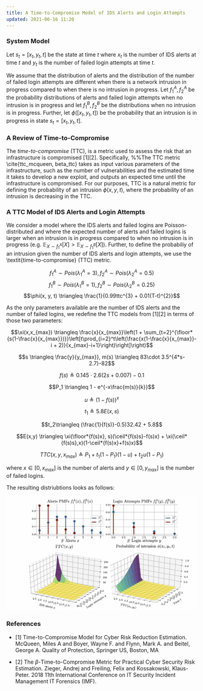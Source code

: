 ```yaml
---
title: A Time-to-Compromise Model of IDS Alerts and Login Attempts
updated: 2021-06-16 11:20
---
```


### System Model

Let $s_t = [x_t, y_t, t]$ be the state at time $t$ where $x_t$ is the number of IDS alerts at time $t$ and $y_t$ is the number of failed login attempts at time $t$.

We assume that the distribution of alerts and the distribution of the number of failed login attempts are different when there is a network intrusion in progress compared to when there is no intrusion in progress. Let $f_1^A, f_2^A$ be the probability distributions of alerts and failed login attempts when no intrusion is in progress and let $f_1^B, f_2^B$ be the distributions when no intrusion is in progress. Further, let $\phi([x_t, y_t, t])$ be the probability that an intrusion is in progress in state $s_t = [x_t, y_t, t]$.

### A Review of Time-to-Compromise
The *time-to-compromise* (TTC), is a metric used to assess the risk that an infrastructure is compromised [1][2]. Specifically,
%%The TTC metric \cite{ttc_mcqueen, beta_ttc} takes as input various parameters of the infrastructure, such as the number of vulnerabilities and the estimated time it takes to develop a new exploit, and outputs an expected time until the infrastructure is compromised. For our purposes, TTC is a natural metric for defining the probability of an intrusion $\phi(x, y, t)$, where the probability of an intrusion is decreasing in the TTC.

### A TTC Model of IDS Alerts and Login Attempts

We consider a model where the IDS alerts and failed logins are Poisson-distributed and where the expected number of alerts and failed logins is larger when an intrusion is in progress compared to when no intrusion is in progress (e.g. $\mathbb{E}_{X \sim f_1^{A}}[X] > \mathbb{E}_{X \sim f_1^{B}}[X]$). Further, to define the probabiliy of an intrusion given the number of IDS alerts and login attempts, we use the \textit{time-to-compromise} (TTC) metric.

$$f_1^{A} \sim Pois(\lambda^A_1=3), f_2^{A} \sim Pois(\lambda^A_2=0.5)$$
$$f_1^{B} \sim Pois(\lambda^B_1=1), f_2^{B} \sim Pois(\lambda^B_2=0.25)$$
$$\phi(x, y, t) \triangleq \frac{1}{0.99ttc^{3} + 0.01(T-t)^{2}}$$

As the only parameters available are the number of IDS alerts and the number of failed logins, we redefine the TTC models from [1][2] in terms of those two parameters:

$$\xi(x,x_{max}) \triangleq \frac{x}{x_{max}}\left(1 + \sum_{t=2}^{\floor*{s(1-\frac{x}{x_{max}})}}\left[t\prod_{i=2}^t\left(\frac{x(1-\frac{x}{x_{max}}-i + 2)}{x_{max}-i+1}\right)\right]\right)$$

$$s \triangleq \frac{y}{y_{max}}, m(s) \triangleq 83\cdot 3.5^{4*s-2.7}-82$$

$$f(s) \triangleq 0.145\cdot 2.6(2s + 0.007)-0.1$$

$$P_1 \triangleq 1 - e^{-x\frac{m(s)}{k}}$$

$$u \triangleq (1-f(s))^{x}$$

$$t_1 \triangleq 5.8E(x,s)$$

$$t_2\triangleq (\frac{1}{f(s)}-0.5)32.42 + 5.8$$

$$E(x,y) \triangleq \xi(\floor*{f(s)x}, s)(\ceil*{f(s)s}-f(s)x) + \xi(\ceil*{f(s)s},x)(1-\ceil*{f(s)x}+f(s)x)$$

$$TTC(x,y,x_{max}) \triangleq P_1 + t_1(1-P_1)(1-u) + t_2u(1-P_1)$$

where $x \in [0, x_{max}]$ is the number of alerts and $y \in [0, y_{max}]$ is the number of failed logins.

The resulting distriubtions looks as follows:

![TTC Model of Alerts and Login Attempts](/assets/ttc.png "TTC Model of Alerts and Login Attempts")


### References

- [1] Time-to-Compromise Model for Cyber Risk Reduction Estimation. McQueen, Miles A and Boyer, Wayne F. and Flynn, Mark A. and Beitel, George A. Quality of Protection, Springer US, Boston, MA

- [2] The $\beta$-Time-to-Compromise Metric for Practical Cyber Security Risk Estimation. Zieger, Andrej and Freiling, Felix and Kossakowski, Klaus-Peter. 2018 11th International Conference on IT Security Incident Management IT Forensics (IMF).

<!--  LocalWords:  Gaussians mathbb univariate geq displaystyle infty
 -->
<!--  LocalWords:  GMM png MLE mathcal argmax cdot frac propto dx len
 -->
<!--  LocalWords:  pijs pij Arithmethic sqrt
 -->
